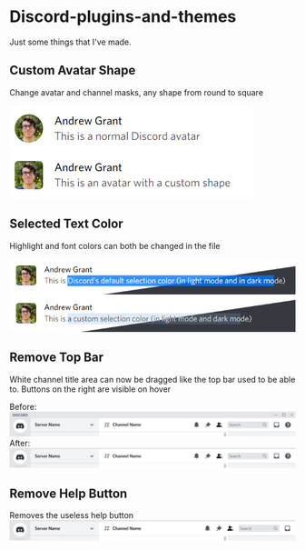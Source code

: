# Discord-plugins-and-themes

Just some things that I've made.

## Custom Avatar Shape
Change avatar and channel masks, any shape from round to square

![Custom avatar comparison](images/Custom_Avatar_Shape.png)



## Selected Text Color
Highlight and font colors can both be changed in the file

![Default selection color](images/Default_Selection.png)
![Custom selection color](images/Custom_Selection.png)


## Remove Top Bar
White channel title area can now be dragged like the top bar used to be able to. Buttons on the right are visible on hover


Before:
![Topbar before](images/Top_Bar_Before.png)
After:
![Topbar after](images/Top_Bar_After.png)


## Remove Help Button
Removes the useless help button
![No Help Button](images/No_Help_Button.png)
